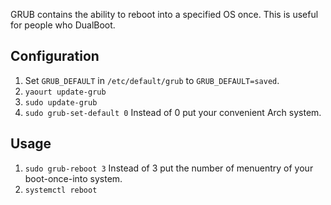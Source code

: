 GRUB contains the ability to reboot into a specified OS once. This is useful for people who DualBoot.

## Configuration
1. Set `GRUB_DEFAULT` in `/etc/default/grub` to `GRUB_DEFAULT=saved`.
2. `yaourt update-grub`
3. `sudo update-grub`
4. `sudo grub-set-default 0` Instead of 0 put your convenient Arch system.

## Usage
1. `sudo grub-reboot 3` Instead of 3 put the number of menuentry of your boot-once-into system. 
2. `systemctl reboot`
